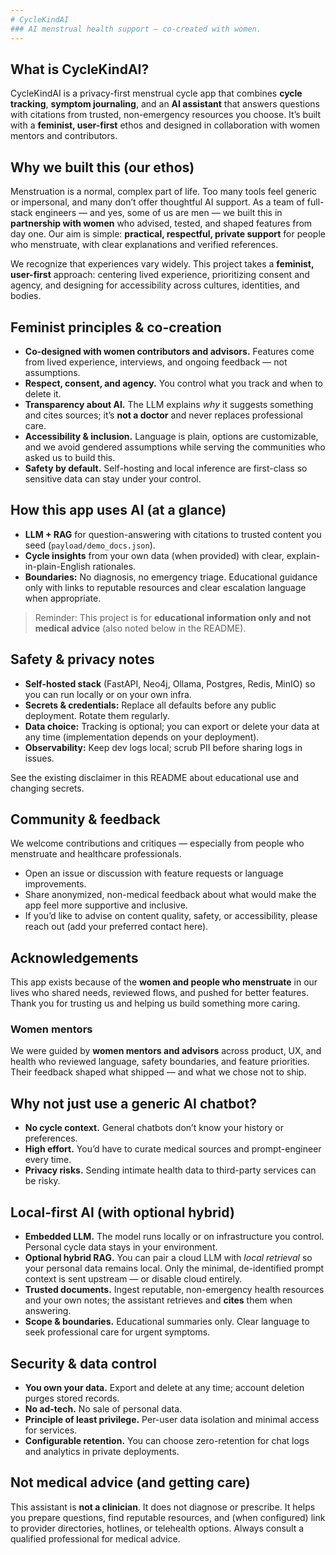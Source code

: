 ```yaml
---
# CycleKindAI
### AI menstrual health support — co-created with women.
---
```

## What is CycleKindAI?
CycleKindAI is a privacy-first menstrual cycle app that combines **cycle tracking**, **symptom journaling**, and an **AI assistant** that answers questions with citations from trusted, non-emergency resources you choose. It’s built with a **feminist, user-first** ethos and designed in collaboration with women mentors and contributors.

## Why we built this (our ethos)
Menstruation is a normal, complex part of life. Too many tools feel generic or impersonal, and many don’t offer thoughtful AI support. As a team of full-stack engineers — and yes, some of us are men — we built this in **partnership with women** who advised, tested, and shaped features from day one. Our aim is simple: **practical, respectful, private support** for people who menstruate, with clear explanations and verified references.

We recognize that experiences vary widely. This project takes a **feminist, user-first** approach: centering lived experience, prioritizing consent and agency, and designing for accessibility across cultures, identities, and bodies.

## Feminist principles & co-creation
- **Co-designed with women contributors and advisors.** Features come from lived experience, interviews, and ongoing feedback — not assumptions.
- **Respect, consent, and agency.** You control what you track and when to delete it.
- **Transparency about AI.** The LLM explains *why* it suggests something and cites sources; it’s **not a doctor** and never replaces professional care.
- **Accessibility & inclusion.** Language is plain, options are customizable, and we avoid gendered assumptions while serving the communities who asked us to build this.
- **Safety by default.** Self-hosting and local inference are first-class so sensitive data can stay under your control.

## How this app uses AI (at a glance)
- **LLM + RAG** for question-answering with citations to trusted content you seed (`payload/demo_docs.json`).
- **Cycle insights** from your own data (when provided) with clear, explain-in-plain-English rationales.
- **Boundaries:** No diagnosis, no emergency triage. Educational guidance only with links to reputable resources and clear escalation language when appropriate.

> Reminder: This project is for **educational information only and not medical advice** (also noted below in the README).

## Safety & privacy notes
- **Self-hosted stack** (FastAPI, Neo4j, Ollama, Postgres, Redis, MinIO) so you can run locally or on your own infra.
- **Secrets & credentials:** Replace all defaults before any public deployment. Rotate them regularly.
- **Data choice:** Tracking is optional; you can export or delete your data at any time (implementation depends on your deployment).
- **Observability:** Keep dev logs local; scrub PII before sharing logs in issues.

See the existing disclaimer in this README about educational use and changing secrets. 

## Community & feedback
We welcome contributions and critiques — especially from people who menstruate and healthcare professionals.
- Open an issue or discussion with feature requests or language improvements.
- Share anonymized, non-medical feedback about what would make the app feel more supportive and inclusive.
- If you’d like to advise on content quality, safety, or accessibility, please reach out (add your preferred contact here).

## Acknowledgements
This app exists because of the **women and people who menstruate** in our lives who shared needs, reviewed flows, and pushed for better features. Thank you for trusting us and helping us build something more caring.

### Women mentors
We were guided by **women mentors and advisors** across product, UX, and health who reviewed language, safety boundaries, and feature priorities. Their feedback shaped what shipped — and what we chose not to ship.

## Why not just use a generic AI chatbot?
- **No cycle context.** General chatbots don’t know your history or preferences.
- **High effort.** You’d have to curate medical sources and prompt-engineer every time.
- **Privacy risks.** Sending intimate health data to third-party services can be risky.

## Local-first AI (with optional hybrid)
- **Embedded LLM.** The model runs locally or on infrastructure you control. Personal cycle data stays in your environment.
- **Optional hybrid RAG.** You can pair a cloud LLM with *local retrieval* so your personal data remains local. Only the minimal, de-identified prompt context is sent upstream — or disable cloud entirely.
- **Trusted documents.** Ingest reputable, non-emergency health resources and your own notes; the assistant retrieves and **cites** them when answering.
- **Scope & boundaries.** Educational summaries only. Clear language to seek professional care for urgent symptoms.

## Security & data control
- **You own your data.** Export and delete at any time; account deletion purges stored records.
- **No ad-tech.** No sale of personal data.
- **Principle of least privilege.** Per-user data isolation and minimal access for services.
- **Configurable retention.** You can choose zero-retention for chat logs and analytics in private deployments.

## Not medical advice (and getting care)
This assistant is **not a clinician**. It does not diagnose or prescribe. It helps you prepare questions, find reputable resources, and (when configured) link to provider directories, hotlines, or telehealth options. Always consult a qualified professional for medical advice.

